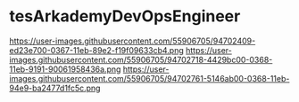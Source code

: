 # tesArkademyDevOpsEngineer
https://user-images.githubusercontent.com/55906705/94702409-ed23e700-0367-11eb-89e2-f19f09633cb4.png
https://user-images.githubusercontent.com/55906705/94702718-4429bc00-0368-11eb-9191-90061958436a.png
https://user-images.githubusercontent.com/55906705/94702761-5146ab00-0368-11eb-94e9-ba2477d1fc5c.png
